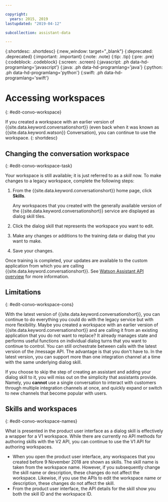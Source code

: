 ```yaml
---

copyright:
  years: 2015, 2019
lastupdated: "2019-04-12"

subcollection: assistant-data

---
```


{:shortdesc: .shortdesc}
{:new_window: target="_blank"}
{:deprecated: .deprecated}
{:important: .important}
{:note: .note}
{:tip: .tip}
{:pre: .pre}
{:codeblock: .codeblock}
{:screen: .screen}
{:javascript: .ph data-hd-programlang='javascript'}
{:java: .ph data-hd-programlang='java'}
{:python: .ph data-hd-programlang='python'}
{:swift: .ph data-hd-programlang='swift'}

# Accessing workspaces
{: #edit-convo-workspace}

If you created a workspace with an earlier version of {{site.data.keyword.conversationshort}} (even back when it was known as {{site.data.keyword.watson}} Conversation), you can continue to use the workspace.
{: shortdesc}

## Changing the conversation workspace
{: #edit-convo-workspace-task}

Your workspace is still available; it is just referred to as a *skill* now. To make changes to a legacy workspace, complete the following steps:

1.  From the {{site.data.keyword.conversationshort}} home page, click **Skills**.

    Any workspaces that you created with the generally available version of the {{site.data.keyword.conversationshort}} service are displayed as dialog skill tiles.
1.  Click the dialog skill that represents the workspace you want to edit.
1.  Make any changes or additions to the training data or dialog that you want to make.
1.  Save your changes.

Once training is completed, your updates are available to the custom application from which you are calling {{site.data.keyword.conversationshort}}. See [Watson Assistant API overview](/docs/services/assistant-data?topic=assistant-data-api-overview) for more information.

## Limitations
{: #edit-convo-workspace-cons}

With the latest version of {{site.data.keyword.conversationshort}}, you can continue to do everything you could do with the legacy service but with more flexibility. Maybe you created a workspace with an earlier version of {{site.data.keyword.conversationshort}} and are calling it from an existing application that you do not want to replace? It already manages state and performs useful functions on individual dialog turns that you want to continue to control. You can still orchestrate between calls with the latest version of the /message API. The advantage is that you don't have to. In the latest version, you can support more than one integration channel at a time with the same underlying dialog skill.

If you choose to skip the step of creating an assistant and adding your dialog skill to it, you will miss out on the simplicity that assistants provide. Namely, you **cannot** use a single conversation to interact with customers through multiple integration channels at once, and quickly expand or switch to new channels that become popular with users.

## Skills and workspaces
{: #edit-convo-workspace-names}

What is presented in the product user interface as a dialog skill is effectively a wrapper for a V1 workspace. While there are currently no API methods for authoring skills with the V2 API, you can continue to use the V1 API for authoring workspaces.

- When you open the product user interface, any workspaces that you created before 9 November 2018 are shown as skills. The skill name is taken from the workspace name. However, if you subsequently change the skill name or description, these changes do not affect the workspace. Likewise, if you use the APIs to edit the workspace name or description, these changes do not affect the skill.
- From the product user interface, the API details for the skill show you both the skill ID and the workspace ID.
